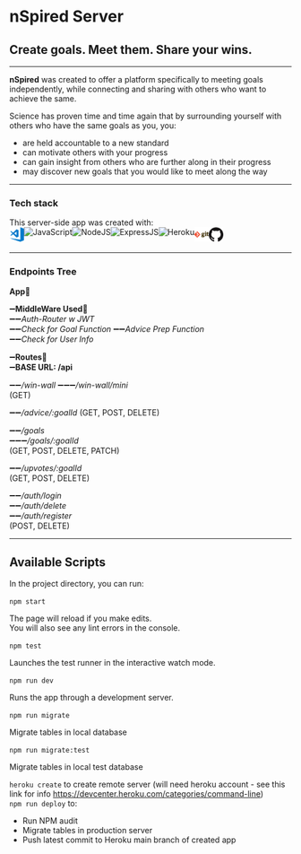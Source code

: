 # nSpired Server
## Create goals. Meet them. Share your wins.

---

**nSpired** was created to offer a platform specifically to meeting goals independently, while connecting and sharing with others who want to achieve the same.  

Science has proven time and time again that by surrounding yourself with others who have the same goals as you, you:  
- are held accountable to a new standard  
- can motivate others with your progress  
- can gain insight from others who are further along in their progress  
- may discover new goals that you would like to meet along the way

 --- 

### Tech stack  
This server-side app was created with:    
<img align="left" alt="Visual Studio Code" width="26px" src="https://raw.githubusercontent.com/github/explore/80688e429a7d4ef2fca1e82350fe8e3517d3494d/topics/visual-studio-code/visual-studio-code.png" />
<img align="left" alt="JavaScript" src="https://img.shields.io/badge/JavaScript-F7DF1E?style=for-the-badge&logo=javascript&logoColor=black" />
<img align="left" alt="NodeJS" src="https://img.shields.io/badge/Node.js-43853D?style=for-the-badge&logo=node.js&logoColor=white" />
<img align="left" alt="ExpressJS" src="https://img.shields.io/badge/Express.js-404D59?style=for-the-badge" />
<img align="left" alt="Heroku" src="https://img.shields.io/badge/Heroku-430098?style=for-the-badge&logo=heroku&logoColor=white" />
<img align="left" alt="Git" width="26px" src="https://raw.githubusercontent.com/github/explore/80688e429a7d4ef2fca1e82350fe8e3517d3494d/topics/git/git.png" />
<img align="left" alt="GitHub" width="26px" src="https://raw.githubusercontent.com/github/explore/78df643247d429f6cc873026c0622819ad797942/topics/github/github.png" />  

<br/>

---

### Endpoints Tree
**App🔻**     

➖**MiddleWare Used🔻**   
➖➖*Auth-Router w JWT*  
➖➖*Check for Goal Function*
➖➖*Advice Prep Function*  
➖➖*Check for User Info*

➖**Routes🔻**    
➖**BASE URL: /api**   

➖➖*/win-wall*
➖➖➖*/win-wall/mini*    
(GET)

➖➖*/advice/:goalId* 
(GET, POST, DELETE)

➖➖*/goals*  
➖➖➖*/goals/:goalId*  
(GET, POST, DELETE, PATCH)

➖➖*/upvotes/:goalId*    
(GET, POST, DELETE)

➖➖*/auth/login*  
➖➖*/auth/delete*  
➖➖*/auth/register*   
(POST, DELETE)
  
---  
  
  
## Available Scripts  
  
In the project directory, you can run:  
  
`npm start`  
  
The page will reload if you make edits.\
You will also see any lint errors in the console.

`npm test`

Launches the test runner in the interactive watch mode.

`npm run dev`

Runs the app through a development server.

`npm run migrate`

Migrate tables in local database

`npm run migrate:test`

Migrate tables in local test database

`heroku create` to create remote server (will need heroku account - see this link for info https://devcenter.heroku.com/categories/command-line)    
`npm run deploy`  to:
  
- Run NPM audit  
- Migrate tables in production server
- Push latest commit to Heroku main branch of created app

